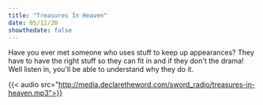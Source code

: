 ```yaml
---
title: "Treasures In Heaven"
date: 05/12/20
showthedate: false
---
```


Have you ever met someone who uses stuff to keep up appearances? They have to have the right stuff so they can fit in and if they don't the drama! Well listen in, you'll be able to understand why they do it.
<!--more-->
{{< audio src="http://media.declaretheword.com/sword_radio/treasures-in-heaven.mp3">}}